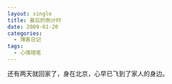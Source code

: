 ```yaml
---
layout: single
title: 最后的倒计时
date: 2009-01-20
categories:
  - 博客日记
tags:
  - 心情随笔
---
```


还有两天就回家了，身在北京，心早已飞到了家人的身边。&nbsp;
